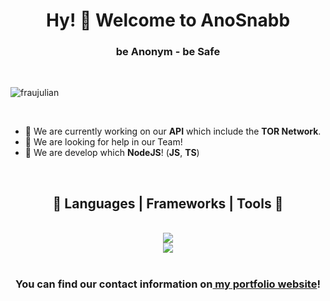 <link rel="stylesheet" href="https://cdnjs.cloudflare.com/ajax/libs/font-awesome/6.5.1/css/all.min.css" integrity="sha512-DTOQO9RWCH3ppGqcWaEA1BIZOC6xxalwEsw9c2QQeAIftl+Vegovlnee1c9QX4TctnWMn13TZye+giMm8e2LwA==" crossorigin="anonymous" referrerpolicy="no-referrer" />

<h1 align="center">Hy! 👋 Welcome to AnoSnabb</h1>
<h3 align="center">be Anonym - be Safe</h3>

<br>

<p align="left"> <img src="https://komarev.com/ghpvc/?username=fraujulian&label=Profile%20views&color=0e75b6&style=flat" alt="fraujulian" /> </p>

<br>

- 🔭 We are currently working on our **API** which include the **TOR Network**.
- 🤝 We are looking for help in our Team!
- 🌱 We are develop which **NodeJS**! (**JS**, **TS**)

<br>


<h2 align="center">🧰 Languages | Frameworks | Tools 🧰</h2>
<div align="center">
<br>
<img src="https://skillicons.dev/icons?i=github,cloudflare,vscode,git,nginx,docker,linux,ubuntu"> 
<br>
<img src="https://skillicons.dev/icons?i=js,ts,html,css,nodejs,npm,express,pug,mysql"/> <br>
</div>

<br>

<h3 align="center">You can find our contact information on<a href="https://www.anosnabb.net/"> my portfolio website</a>!</h2>
